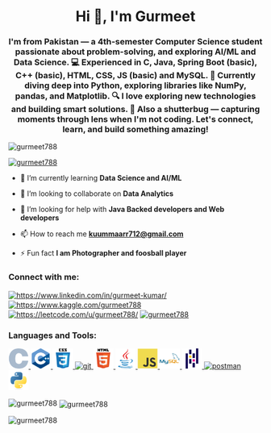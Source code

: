 <h1 align="center">Hi 👋, I'm Gurmeet</h1>
<h3 align="center">I'm from Pakistan — a 4th-semester Computer Science student passionate about problem-solving, and exploring AI/ML and Data Science. 💻 Experienced in C, Java, Spring Boot (basic), C++ (basic), HTML, CSS, JS (basic) and MySQL. 🐍 Currently diving deep into Python, exploring libraries like NumPy, pandas, and Matplotlib. 🔍 I love exploring new technologies and building smart solutions. 📸 Also a shutterbug — capturing moments through lens when I'm not coding. Let's connect, learn, and build something amazing!</h3>

<p align="left"> <img src="https://komarev.com/ghpvc/?username=gurmeet788&label=Profile%20views&color=0e75b6&style=flat" alt="gurmeet788" /> </p>

<p align="left"> <a href="https://github.com/ryo-ma/github-profile-trophy"><img src="https://github-profile-trophy.vercel.app/?username=gurmeet788" alt="gurmeet788" /></a> </p>

- 🌱 I’m currently learning **Data Science and AI/ML**

- 👯 I’m looking to collaborate on **Data Analytics**

- 🤝 I’m looking for help with **Java Backed developers and Web developers**

- 📫 How to reach me **kuummaarr712@gmail.com**

- ⚡ Fun fact **I am Photographer and foosball player**

<h3 align="left">Connect with me:</h3>
<p align="left">
<a href="https://linkedin.com/in/https://www.linkedin.com/in/gurmeet-kumar/" target="blank"><img align="center" src="https://raw.githubusercontent.com/rahuldkjain/github-profile-readme-generator/master/src/images/icons/Social/linked-in-alt.svg" alt="https://www.linkedin.com/in/gurmeet-kumar/" height="30" width="40" /></a>
<a href="https://kaggle.com/https://www.kaggle.com/gurmeet788" target="blank"><img align="center" src="https://raw.githubusercontent.com/rahuldkjain/github-profile-readme-generator/master/src/images/icons/Social/kaggle.svg" alt="https://www.kaggle.com/gurmeet788" height="30" width="40" /></a>
<a href="https://www.leetcode.com/https://leetcode.com/u/gurmeet788/" target="blank"><img align="center" src="https://raw.githubusercontent.com/rahuldkjain/github-profile-readme-generator/master/src/images/icons/Social/leet-code.svg" alt="https://leetcode.com/u/gurmeet788/" height="30" width="40" /></a>
<a href="https://discord.gg/gurmeet788" target="blank"><img align="center" src="https://raw.githubusercontent.com/rahuldkjain/github-profile-readme-generator/master/src/images/icons/Social/discord.svg" alt="gurmeet788" height="30" width="40" /></a>
</p>

<h3 align="left">Languages and Tools:</h3>
<p align="left"> <a href="https://www.cprogramming.com/" target="_blank" rel="noreferrer"> <img src="https://raw.githubusercontent.com/devicons/devicon/master/icons/c/c-original.svg" alt="c" width="40" height="40"/> </a> <a href="https://www.w3schools.com/cpp/" target="_blank" rel="noreferrer"> <img src="https://raw.githubusercontent.com/devicons/devicon/master/icons/cplusplus/cplusplus-original.svg" alt="cplusplus" width="40" height="40"/> </a> <a href="https://www.w3schools.com/css/" target="_blank" rel="noreferrer"> <img src="https://raw.githubusercontent.com/devicons/devicon/master/icons/css3/css3-original-wordmark.svg" alt="css3" width="40" height="40"/> </a> <a href="https://git-scm.com/" target="_blank" rel="noreferrer"> <img src="https://www.vectorlogo.zone/logos/git-scm/git-scm-icon.svg" alt="git" width="40" height="40"/> </a> <a href="https://www.w3.org/html/" target="_blank" rel="noreferrer"> <img src="https://raw.githubusercontent.com/devicons/devicon/master/icons/html5/html5-original-wordmark.svg" alt="html5" width="40" height="40"/> </a> <a href="https://www.java.com" target="_blank" rel="noreferrer"> <img src="https://raw.githubusercontent.com/devicons/devicon/master/icons/java/java-original.svg" alt="java" width="40" height="40"/> </a> <a href="https://developer.mozilla.org/en-US/docs/Web/JavaScript" target="_blank" rel="noreferrer"> <img src="https://raw.githubusercontent.com/devicons/devicon/master/icons/javascript/javascript-original.svg" alt="javascript" width="40" height="40"/> </a> <a href="https://www.mysql.com/" target="_blank" rel="noreferrer"> <img src="https://raw.githubusercontent.com/devicons/devicon/master/icons/mysql/mysql-original-wordmark.svg" alt="mysql" width="40" height="40"/> </a> <a href="https://pandas.pydata.org/" target="_blank" rel="noreferrer"> <img src="https://raw.githubusercontent.com/devicons/devicon/2ae2a900d2f041da66e950e4d48052658d850630/icons/pandas/pandas-original.svg" alt="pandas" width="40" height="40"/> </a> <a href="https://postman.com" target="_blank" rel="noreferrer"> <img src="https://www.vectorlogo.zone/logos/getpostman/getpostman-icon.svg" alt="postman" width="40" height="40"/> </a> <a href="https://www.python.org" target="_blank" rel="noreferrer"> <img src="https://raw.githubusercontent.com/devicons/devicon/master/icons/python/python-original.svg" alt="python" width="40" height="40"/> </a> </p>

<p><img align="left" src="https://github-readme-stats.vercel.app/api/top-langs?username=gurmeet788&show_icons=true&locale=en&layout=compact" alt="gurmeet788" /></p>

<p>&nbsp;<img align="center" src="https://github-readme-stats.vercel.app/api?username=gurmeet788&show_icons=true&locale=en" alt="gurmeet788" /></p>

<p><img align="center" src="https://github-readme-streak-stats.herokuapp.com/?user=gurmeet788&" alt="gurmeet788" /></p>

